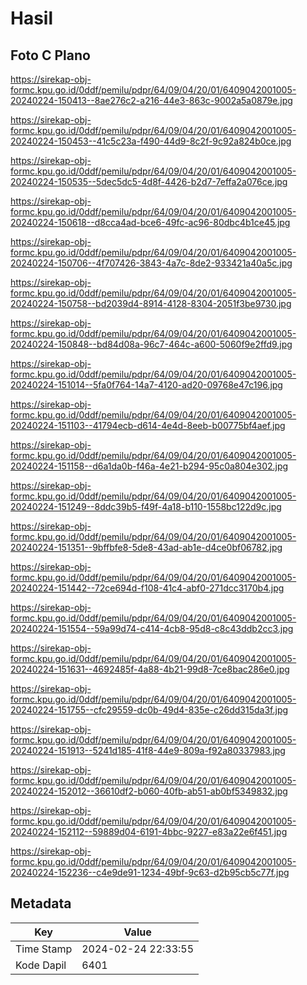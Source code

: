 # Hasil

## Foto C Plano

https://sirekap-obj-formc.kpu.go.id/0ddf/pemilu/pdpr/64/09/04/20/01/6409042001005-20240224-150413--8ae276c2-a216-44e3-863c-9002a5a0879e.jpg

https://sirekap-obj-formc.kpu.go.id/0ddf/pemilu/pdpr/64/09/04/20/01/6409042001005-20240224-150453--41c5c23a-f490-44d9-8c2f-9c92a824b0ce.jpg

https://sirekap-obj-formc.kpu.go.id/0ddf/pemilu/pdpr/64/09/04/20/01/6409042001005-20240224-150535--5dec5dc5-4d8f-4426-b2d7-7effa2a076ce.jpg

https://sirekap-obj-formc.kpu.go.id/0ddf/pemilu/pdpr/64/09/04/20/01/6409042001005-20240224-150618--d8cca4ad-bce6-49fc-ac96-80dbc4b1ce45.jpg

https://sirekap-obj-formc.kpu.go.id/0ddf/pemilu/pdpr/64/09/04/20/01/6409042001005-20240224-150706--4f707426-3843-4a7c-8de2-933421a40a5c.jpg

https://sirekap-obj-formc.kpu.go.id/0ddf/pemilu/pdpr/64/09/04/20/01/6409042001005-20240224-150758--bd2039d4-8914-4128-8304-2051f3be9730.jpg

https://sirekap-obj-formc.kpu.go.id/0ddf/pemilu/pdpr/64/09/04/20/01/6409042001005-20240224-150848--bd84d08a-96c7-464c-a600-5060f9e2ffd9.jpg

https://sirekap-obj-formc.kpu.go.id/0ddf/pemilu/pdpr/64/09/04/20/01/6409042001005-20240224-151014--5fa0f764-14a7-4120-ad20-09768e47c196.jpg

https://sirekap-obj-formc.kpu.go.id/0ddf/pemilu/pdpr/64/09/04/20/01/6409042001005-20240224-151103--41794ecb-d614-4e4d-8eeb-b00775bf4aef.jpg

https://sirekap-obj-formc.kpu.go.id/0ddf/pemilu/pdpr/64/09/04/20/01/6409042001005-20240224-151158--d6a1da0b-f46a-4e21-b294-95c0a804e302.jpg

https://sirekap-obj-formc.kpu.go.id/0ddf/pemilu/pdpr/64/09/04/20/01/6409042001005-20240224-151249--8ddc39b5-f49f-4a18-b110-1558bc122d9c.jpg

https://sirekap-obj-formc.kpu.go.id/0ddf/pemilu/pdpr/64/09/04/20/01/6409042001005-20240224-151351--9bffbfe8-5de8-43ad-ab1e-d4ce0bf06782.jpg

https://sirekap-obj-formc.kpu.go.id/0ddf/pemilu/pdpr/64/09/04/20/01/6409042001005-20240224-151442--72ce694d-f108-41c4-abf0-271dcc3170b4.jpg

https://sirekap-obj-formc.kpu.go.id/0ddf/pemilu/pdpr/64/09/04/20/01/6409042001005-20240224-151554--59a99d74-c414-4cb8-95d8-c8c43ddb2cc3.jpg

https://sirekap-obj-formc.kpu.go.id/0ddf/pemilu/pdpr/64/09/04/20/01/6409042001005-20240224-151631--4692485f-4a88-4b21-99d8-7ce8bac286e0.jpg

https://sirekap-obj-formc.kpu.go.id/0ddf/pemilu/pdpr/64/09/04/20/01/6409042001005-20240224-151755--cfc29559-dc0b-49d4-835e-c26dd315da3f.jpg

https://sirekap-obj-formc.kpu.go.id/0ddf/pemilu/pdpr/64/09/04/20/01/6409042001005-20240224-151913--5241d185-41f8-44e9-809a-f92a80337983.jpg

https://sirekap-obj-formc.kpu.go.id/0ddf/pemilu/pdpr/64/09/04/20/01/6409042001005-20240224-152012--36610df2-b060-40fb-ab51-ab0bf5349832.jpg

https://sirekap-obj-formc.kpu.go.id/0ddf/pemilu/pdpr/64/09/04/20/01/6409042001005-20240224-152112--59889d04-6191-4bbc-9227-e83a22e6f451.jpg

https://sirekap-obj-formc.kpu.go.id/0ddf/pemilu/pdpr/64/09/04/20/01/6409042001005-20240224-152236--c4e9de91-1234-49bf-9c63-d2b95cb5c77f.jpg


## Metadata

| Key        | Value               |
| ---------- | ------------------- |
| Time Stamp | 2024-02-24 22:33:55 |
| Kode Dapil | 6401                |



